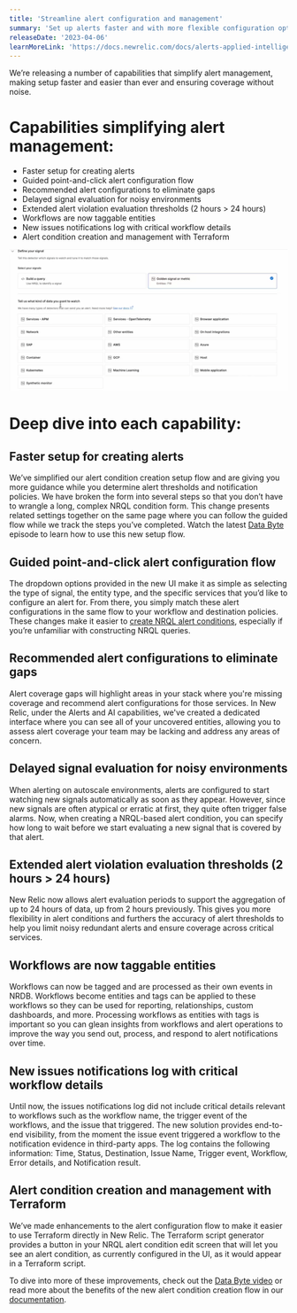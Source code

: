 ```yaml
---
title: 'Streamline alert configuration and management'
summary: 'Set up alerts faster and with more flexible configuration options.'
releaseDate: '2023-04-06'
learnMoreLink: 'https://docs.newrelic.com/docs/alerts-applied-intelligence/new-relic-alerts/alert-conditions/create-nrql-alert-conditions/' 
---
```


We’re releasing a number of capabilities that simplify alert management, making setup faster and easier than ever and ensuring coverage without noise.

# Capabilities simplifying alert management:

* Faster setup for creating alerts
* Guided point-and-click alert configuration flow
* Recommended alert configurations to eliminate gaps
* Delayed signal evaluation for noisy environments
* Extended alert violation evaluation thresholds (2 hours > 24 hours)
* Workflows are now taggable entities
* New issues notifications log with critical workflow details
* Alert condition creation and management with Terraform

![The new alert condition creation form in New Relic](./images/alert_condition_form_screenshot.png "A screenshot of the New Relic alert condition creation form.")

# Deep dive into each capability:

## Faster setup for creating alerts

We’ve simplified our alert condition creation setup flow and are giving you more guidance while you determine alert thresholds and notification policies. We have broken the form into several steps so that you don’t have to wrangle a long, complex NRQL condition form. This change presents related settings together on the same page where you can follow the guided flow while we track the steps you’ve completed. Watch the latest [Data Byte](https://youtu.be/xUfyeZymvBU) episode to learn how to use this new setup flow.

## Guided point-and-click alert configuration flow

The dropdown options provided in the new UI make it as simple as selecting the type of signal, the entity type, and the specific services that you’d like to configure an alert for. From there, you simply match these alert configurations in the same flow to your workflow and destination policies. These changes make it easier to [create NRQL alert conditions](https://docs.newrelic.com/docs/alerts-applied-intelligence/new-relic-alerts/alert-conditions/create-nrql-alert-conditions/), especially if you’re unfamiliar with constructing NRQL queries.

## Recommended alert configurations to eliminate gaps

Alert coverage gaps will highlight areas in your stack where you're missing coverage and recommend alert configurations for those services. In New Relic, under the Alerts and AI capabilities, we've created a dedicated interface where you can see all of your uncovered entities, allowing you to assess alert coverage your team may be lacking and address any areas of concern.

## Delayed signal evaluation for noisy environments

When alerting on autoscale environments, alerts are configured to start watching new signals automatically as soon as they appear. However, since new signals are often atypical or erratic at first, they quite often trigger false alarms. Now, when creating a NRQL-based alert condition, you can specify how long to wait before we start evaluating a new signal that is covered by that alert.

## Extended alert violation evaluation thresholds (2 hours > 24 hours)

New Relic now allows alert evaluation periods to support the aggregation of up to 24 hours of data, up from 2 hours previously. This gives you more flexibility in alert conditions and furthers the accuracy of alert thresholds to help you limit noisy redundant alerts and ensure coverage across critical services.

## Workflows are now taggable entities

Workflows can now be tagged and are processed as their own events in NRDB. Workflows become entities and tags can be applied to these workflows so they can be used for reporting, relationships, custom dashboards, and more. Processing workflows as entities with tags is important so you can glean insights from workflows and alert operations to improve the way you send out, process, and respond to alert notifications over time.

## New issues notifications log with critical workflow details

Until now, the issues notifications log did not include critical details relevant to workflows such as the workflow name, the trigger event of the workflows, and the issue that triggered. The new solution provides end-to-end visibility, from the moment the issue event triggered a workflow to the notification evidence in third-party apps. The log contains the following information: Time, Status, Destination, Issue Name, Trigger event, Workflow, Error details, and Notification result.

## Alert condition creation and management with Terraform

We’ve made enhancements to the alert configuration flow to make it easier to use Terraform directly in New Relic. The Terraform script generator provides a button in your NRQL alert condition edit screen that will let you see an alert condition, as currently configured in the UI, as it would appear in a Terraform script.

To dive into more of these improvements, check out the [Data Byte video](https://youtu.be/xUfyeZymvBU) or read more about the benefits of the new alert condition creation flow in our [documentation](https://docs.newrelic.com/docs/alerts-applied-intelligence/new-relic-alerts/alert-conditions/create-nrql-alert-conditions/). 